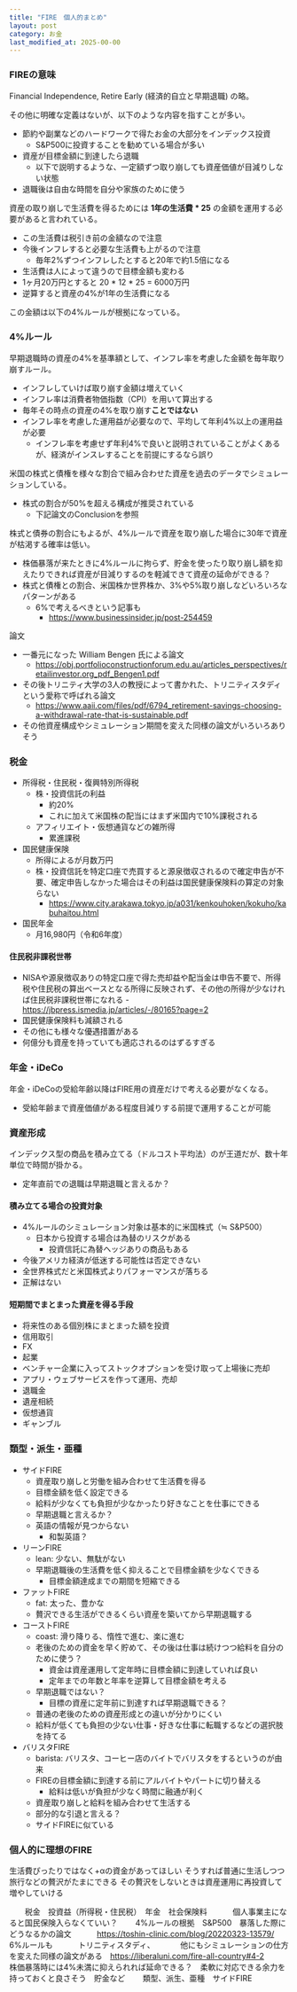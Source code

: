 ```yaml
---
title: "FIRE　個人的まとめ"
layout: post
category: お金
last_modified_at: 2025-00-00
---
```


### FIREの意味

Financial Independence, Retire Early (経済的自立と早期退職) の略。

その他に明確な定義はないが、以下のような内容を指すことが多い。
- 節約や副業などのハードワークで得たお金の大部分をインデックス投資
  - S&P500に投資することを勧めている場合が多い
- 資産が目標金額に到達したら退職
  - 以下で説明するような、一定額ずつ取り崩しても資産価値が目減りしない状態
- 退職後は自由な時間を自分や家族のために使う

資産の取り崩しで生活費を得るためには **1年の生活費 * 25** の金額を運用する必要があると言われている。
- この生活費は税引き前の金額なので注意
- 今後インフレすると必要な生活費も上がるので注意
  - 毎年2%ずつインフレしたとすると20年で約1.5倍になる
- 生活費は人によって違うので目標金額も変わる
- 1ヶ月20万円とすると 20 * 12 * 25 = 6000万円
- 逆算すると資産の4%が1年の生活費になる

この金額は以下の4%ルールが根拠になっている。


### 4%ルール

早期退職時の資産の4%を基準額として、インフレ率を考慮した金額を毎年取り崩すルール。
- インフレしていけば取り崩す金額は増えていく
- インフレ率は消費者物価指数（CPI）を用いて算出する
- 毎年その時点の資産の4%を取り崩す**ことではない**
- インフレ率を考慮した運用益が必要なので、平均して年利4%以上の運用益が必要
  - インフレ率を考慮せず年利4%で良いと説明されていることがよくあるが、経済がインスレすることを前提にするなら誤り

米国の株式と債権を様々な割合で組み合わせた資産を過去のデータでシミュレーションしている。
- 株式の割合が50%を超える構成が推奨されている
  - 下記論文のConclusionを参照

株式と債券の割合にもよるが、4%ルールで資産を取り崩した場合に30年で資産が枯渇する確率は低い。
- 株価暴落が来たときに4%ルールに拘らず、貯金を使ったり取り崩し額を抑えたりできれば資産が目減りするのを軽減できて資産の延命ができる？
- 株式と債権との割合、米国株か世界株か、3%や5%取り崩しなどいろいろなパターンがある
  - 6%で考えるべきという記事も
    - <https://www.businessinsider.jp/post-254459>

論文
- 一番元になった William Bengen 氏による論文
  - <https://obj.portfolioconstructionforum.edu.au/articles_perspectives/retailinvestor.org_pdf_Bengen1.pdf>
- その後トリニティ大学の3人の教授によって書かれた、トリニティスタディという愛称で呼ばれる論文
  - <https://www.aaii.com/files/pdf/6794_retirement-savings-choosing-a-withdrawal-rate-that-is-sustainable.pdf>
- その他資産構成やシミュレーション期間を変えた同様の論文がいろいろありそう


### 税金

- 所得税・住民税・復興特別所得税
  - 株・投資信託の利益
    - 約20%
    - これに加えて米国株の配当にはまず米国内で10%課税される
  - アフィリエイト・仮想通貨などの雑所得
    - 累進課税
- 国民健康保険
  - 所得によるが月数万円
  - 株・投資信託を特定口座で売買すると源泉徴収されるので確定申告が不要、確定申告しなかった場合はその利益は国民健康保険料の算定の対象らない
    - <https://www.city.arakawa.tokyo.jp/a031/kenkouhoken/kokuho/kabuhaitou.html>
- 国民年金
  - 月16,980円（令和6年度）

#### 住民税非課税世帯
- NISAや源泉徴収ありの特定口座で得た売却益や配当金は申告不要で、所得税や住民税の算出ベースとなる所得に反映されず、その他の所得が少なければ住民税非課税世帯になれる
  -　<https://jbpress.ismedia.jp/articles/-/80165?page=2>
- 国民健康保険料も減額される
- その他にも様々な優遇措置がある
- 何億分も資産を持っていても適応されるのはずるすぎる


### 年金・iDeCo

年金・iDeCoの受給年齢以降はFIRE用の資産だけで考える必要がなくなる。
- 受給年齢まで資産価値がある程度目減りする前提で運用することが可能


### 資産形成

インデックス型の商品を積み立てる（ドルコスト平均法）のが王道だが、数十年単位で時間が掛かる。
- 定年直前での退職は早期退職と言えるか？

#### 積み立てる場合の投資対象
- 4%ルールのシミュレーション対象は基本的に米国株式（≒ S&P500）
  - 日本から投資する場合は為替のリスクがある
    - 投資信託に為替ヘッジありの商品もある 
- 今後アメリカ経済が低迷する可能性は否定できない
- 全世界株式だと米国株式よりパフォーマンスが落ちる
- 正解はない

#### 短期間でまとまった資産を得る手段
- 将来性のある個別株にまとまった額を投資
- 信用取引
- FX
- 起業
- ベンチャー企業に入ってストックオプションを受け取って上場後に売却
- アプリ・ウェブサービスを作って運用、売却
- 退職金
- 遺産相続
- 仮想通貨
- ギャンブル


### 類型・派生・亜種

- サイドFIRE
  - 資産取り崩しと労働を組み合わせて生活費を得る
  - 目標金額を低く設定できる
  - 給料が少なくても負担が少なかったり好きなことを仕事にできる
  - 早期退職と言えるか？
  - 英語の情報が見つからない
    - 和製英語？
- リーンFIRE
  - lean: 少ない、無駄がない
  - 早期退職後の生活費を低く抑えることで目標金額を少なくできる
    - 目標金額達成までの期間を短縮できる
- ファットFIRE
  - fat: 太った、豊かな
  - 贅沢できる生活ができるくらい資産を築いてから早期退職する
- コーストFIRE
  - coast: 滑り降りる、惰性で進む、楽に進む
  - 老後のための資金を早く貯めて、その後は仕事は続けつつ給料を自分のために使う？
    - 資金は資産運用して定年時に目標金額に到達していれば良い
    - 定年までの年数と年率を逆算して目標金額を考える
  - 早期退職ではない？
    - 目標の資産に定年前に到達すれば早期退職できる？
  - 普通の老後のための資産形成との違いが分かりにくい
  - 給料が低くても負担の少ない仕事・好きな仕事に転職するなどの選択肢を持てる
- バリスタFIRE
  - barista: バリスタ、コーヒー店のバイトでバリスタをするというのが由来
  - FIREの目標金額に到達する前にアルバイトやパートに切り替える
    - 給料は低いが負担が少なく時間に融通が利く
  - 資産取り崩しと給料を組み合わせて生活する
  - 部分的な引退と言える？
  - サイドFIREに似ている


### 個人的に理想のFIRE

生活費ぴったりではなく+αの資金があってほしい
そうすれば普通に生活しつつ旅行などの贅沢がたまにできる
その贅沢をしないときは資産運用に再投資して増やしていける




　　税金　投資益（所得税・住民税）　年金　社会保険料
　　　個人事業主になると国民保険入らなくていい？
　　4%ルールの根拠　S&P500　暴落した際にどうなるかの論文
　　　https://toshin-clinic.com/blog/20220323-13579/ 
　　　6%ルールも
　　　トリニティスタディ、
　　　他にもシミュレーションの仕方を変えた同様の論文がある　https://liberaluni.com/fire-all-country#4-2 
　　　株価暴落時には4%未満に抑えられれば延命できる？　柔軟に対応できる余力を持っておくと良さそう　貯金など
　　類型、派生、亜種　サイドFIRE



